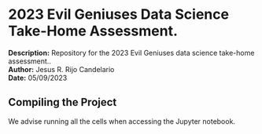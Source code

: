 # 2023 Evil Geniuses Data Science Take-Home Assessment.

**Description:** Repository for the 2023 Evil Geniuses data science take-home assessment.. \
**Author:** Jesus R. Rijo Candelario \
**Date:** 05/09/2023 

## Compiling the Project

We advise running all the cells when accessing the Jupyter notebook.
